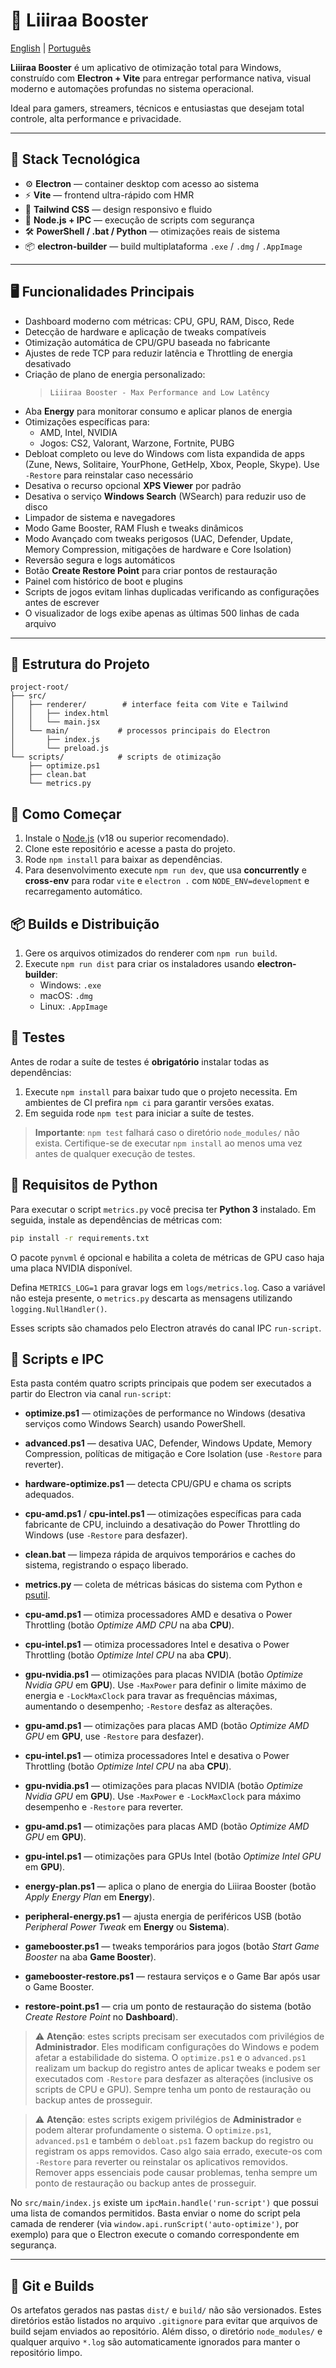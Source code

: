 # 🚀 Liiiraa Booster
[English](README.en.md) | [Português](README.md)

**Liiiraa Booster** é um aplicativo de otimização total para Windows, construído com **Electron + Vite** para entregar performance nativa, visual moderno e automações profundas no sistema operacional.

Ideal para gamers, streamers, técnicos e entusiastas que desejam total controle, alta performance e privacidade.

---

## 🧰 Stack Tecnológica

- ⚙️ **Electron** — container desktop com acesso ao sistema
- ⚡ **Vite** — frontend ultra-rápido com HMR
- 🎨 **Tailwind CSS** — design responsivo e fluido
- 🔌 **Node.js + IPC** — execução de scripts com segurança
- 🛠️ **PowerShell / .bat / Python** — otimizações reais de sistema
- 📦 **electron-builder** — build multiplataforma `.exe` / `.dmg` / `.AppImage`

---

## 🖥️ Funcionalidades Principais

- Dashboard moderno com métricas: CPU, GPU, RAM, Disco, Rede
- Detecção de hardware e aplicação de tweaks compatíveis
- Otimização automática de CPU/GPU baseada no fabricante
- Ajustes de rede TCP para reduzir latência e Throttling de energia desativado
- Criação de plano de energia personalizado:
  > `Liiiraa Booster - Max Performance and Low Latêncy`
- Aba **Energy** para monitorar consumo e aplicar planos de energia
- Otimizações específicas para:
  - AMD, Intel, NVIDIA
  - Jogos: CS2, Valorant, Warzone, Fortnite, PUBG
- Debloat completo ou leve do Windows com lista expandida de apps
  (Zune, News, Solitaire, YourPhone, GetHelp, Xbox, People, Skype).
  Use `-Restore` para reinstalar caso necessário
- Desativa o recurso opcional **XPS Viewer** por padrão
- Desativa o serviço **Windows Search** (WSearch) para reduzir uso de disco
- Limpador de sistema e navegadores
- Modo Game Booster, RAM Flush e tweaks dinâmicos
- Modo Avançado com tweaks perigosos (UAC, Defender, Update, Memory Compression, mitigações de hardware e Core Isolation)
- Reversão segura e logs automáticos
- Botão **Create Restore Point** para criar pontos de restauração
- Painel com histórico de boot e plugins
- Scripts de jogos evitam linhas duplicadas verificando as configurações antes de escrever
- O visualizador de logs exibe apenas as últimas 500 linhas de cada arquivo

---

## 📁 Estrutura do Projeto

```text
project-root/
├── src/
│   ├── renderer/        # interface feita com Vite e Tailwind
│   │   ├── index.html
│   │   └── main.jsx
│   └── main/           # processos principais do Electron
│       ├── index.js
│       └── preload.js
└── scripts/            # scripts de otimização
    ├── optimize.ps1
    ├── clean.bat
    └── metrics.py
```

## 🚀 Como Começar

1. Instale o [Node.js](https://nodejs.org/) (v18 ou superior recomendado).
2. Clone este repositório e acesse a pasta do projeto.
3. Rode `npm install` para baixar as dependências.
4. Para desenvolvimento execute `npm run dev`, que usa **concurrently** e **cross-env** para rodar `vite` e `electron .` com `NODE_ENV=development` e recarregamento automático.


## 📦 Builds e Distribuição

1. Gere os arquivos otimizados do renderer com `npm run build`.
2. Execute `npm run dist` para criar os instaladores usando **electron-builder**:
   - Windows: `.exe`
   - macOS: `.dmg`
   - Linux: `.AppImage`

## 🧪 Testes

Antes de rodar a suíte de testes é **obrigatório** instalar todas as dependências:

1. Execute `npm install` para baixar tudo que o projeto necessita. Em ambientes
   de CI prefira `npm ci` para garantir versões exatas.
2. Em seguida rode `npm test` para iniciar a suíte de testes.

> **Importante**: `npm test` falhará caso o diretório `node_modules/` não exista.
> Certifique-se de executar `npm install` ao menos uma vez antes de qualquer
> execução de testes.

## 🐍 Requisitos de Python


Para executar o script `metrics.py` você precisa ter **Python 3** instalado. Em seguida, instale as dependências de métricas com:

```bash
pip install -r requirements.txt
```

O pacote `pynvml` é opcional e habilita a coleta de métricas de GPU caso haja
uma placa NVIDIA disponível.

Defina `METRICS_LOG=1` para gravar logs em `logs/metrics.log`. Caso a variável
não esteja presente, o `metrics.py` descarta as mensagens utilizando
`logging.NullHandler()`.

Esses scripts são chamados pelo Electron através do canal IPC `run-script`.

## 📝 Scripts e IPC

Esta pasta contém quatro scripts principais que podem ser executados a partir do
Electron via canal `run-script`:

- **optimize.ps1** — otimizações de performance no Windows (desativa serviços como Windows Search) usando PowerShell.
- **advanced.ps1** — desativa UAC, Defender, Windows Update, Memory Compression, políticas de mitigação e Core Isolation (use `-Restore` para reverter).
- **hardware-optimize.ps1** — detecta CPU/GPU e chama os scripts adequados.
 - **cpu-amd.ps1** / **cpu-intel.ps1** — otimizações específicas para cada fabricante de CPU, incluindo a desativação do Power Throttling do Windows (use `-Restore` para desfazer).
- **clean.bat** — limpeza rápida de arquivos temporários e caches do sistema,
  registrando o espaço liberado.
- **metrics.py** — coleta de métricas básicas do sistema com Python e
  [psutil](https://pypi.org/project/psutil/).
 - **cpu-amd.ps1** — otimiza processadores AMD e desativa o Power Throttling (botão *Optimize AMD CPU* na aba **CPU**).
 - **cpu-intel.ps1** — otimiza processadores Intel e desativa o Power Throttling (botão *Optimize Intel CPU* na aba **CPU**).
 - **gpu-nvidia.ps1** — otimizações para placas NVIDIA (botão *Optimize Nvidia GPU* em **GPU**). Use `-MaxPower` para definir o limite máximo de energia e `-LockMaxClock` para travar as frequências máximas, aumentando o desempenho; `-Restore` desfaz as alterações.
 - **gpu-amd.ps1** — otimizações para placas AMD (botão *Optimize AMD GPU* em **GPU**, use `-Restore` para desfazer).

- **cpu-intel.ps1** — otimiza processadores Intel e desativa o Power Throttling (botão *Optimize Intel CPU* na aba **CPU**).
 - **gpu-nvidia.ps1** — otimizações para placas NVIDIA (botão *Optimize Nvidia GPU* em **GPU**). Use `-MaxPower` e `-LockMaxClock` para máximo desempenho e `-Restore` para reverter.
- **gpu-amd.ps1** — otimizações para placas AMD (botão *Optimize AMD GPU* em **GPU**).
- **gpu-intel.ps1** — otimizações para GPUs Intel (botão *Optimize Intel GPU* em **GPU**).

- **energy-plan.ps1** — aplica o plano de energia do Liiiraa Booster (botão *Apply Energy Plan* em **Energy**).
- **peripheral-energy.ps1** — ajusta energia de periféricos USB (botão *Peripheral Power Tweak* em **Energy** ou **Sistema**).
- **gamebooster.ps1** — tweaks temporários para jogos (botão *Start Game Booster* na aba **Game Booster**).
- **gamebooster-restore.ps1** — restaura serviços e o Game Bar após usar o Game Booster.
- **restore-point.ps1** — cria um ponto de restauração do sistema (botão *Create Restore Point* no **Dashboard**).


> ⚠️ **Atenção**: estes scripts precisam ser executados com privilégios de
> **Administrador**. Eles modificam configurações do Windows e podem afetar a
> estabilidade do sistema. O `optimize.ps1` e o `advanced.ps1` realizam um backup do registro antes
> de aplicar tweaks e podem ser executados com `-Restore` para desfazer as
> alterações (inclusive os scripts de CPU e GPU). Sempre tenha um ponto de restauração ou backup antes de prosseguir.

> ⚠️ **Atenção**: estes scripts exigem privilégios de **Administrador** e podem
> alterar profundamente o sistema. O `optimize.ps1`, `advanced.ps1` e também o
> `debloat.ps1` fazem backup do registro ou registram os apps removidos.
> Caso algo saia errado, execute-os com `-Restore` para reverter ou reinstalar
> os aplicativos removidos. Remover apps essenciais pode causar problemas, tenha
> sempre um ponto de restauração ou backup antes de prosseguir.


No `src/main/index.js` existe um `ipcMain.handle('run-script')` que possui uma
lista de comandos permitidos. Basta enviar o nome do script pela camada de
renderer (via `window.api.runScript('auto-optimize')`, por exemplo) para que o
Electron execute o comando correspondente em segurança.


---

## 📂 Git e Builds

Os artefatos gerados nas pastas `dist/` e `build/` não são versionados. Estes diretórios estão listados no arquivo `.gitignore` para evitar que arquivos de build sejam enviados ao repositório. Além disso, o diretório `node_modules/` e qualquer arquivo `*.log` são automaticamente ignorados para manter o repositório limpo.

